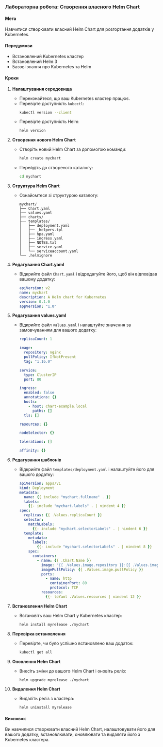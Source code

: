 ### Лабораторна робота: Створення власного Helm Chart

#### Мета
Навчитися створювати власний Helm Chart для розгортання додатків у Kubernetes.

#### Передумови
- Встановлений Kubernetes кластер
- Встановлений Helm 3
- Базові знання про Kubernetes та Helm

#### Кроки

1. **Налаштування середовища**
   - Переконайтеся, що ваш Kubernetes кластер працює.
   - Перевірте доступність `kubectl`:
     ```bash
     kubectl version --client
     ```
   - Перевірте доступність Helm:
     ```bash
     helm version
     ```

2. **Створення нового Helm Chart**
   - Створіть новий Helm Chart за допомогою команди:
     ```bash
     helm create mychart
     ```
   - Перейдіть до створеного каталогу:
     ```bash
     cd mychart
     ```

3. **Структура Helm Chart**
   - Ознайомтеся зі структурою каталогу:
     ```
     mychart/
     ├── Chart.yaml
     ├── values.yaml
     ├── charts/
     ├── templates/
     │   ├── deployment.yaml
     │   ├── _helpers.tpl
     │   ├── hpa.yaml
     │   ├── ingress.yaml
     │   ├── NOTES.txt
     │   ├── service.yaml
     │   └── serviceaccount.yaml
     └── .helmignore
     ```

4. **Редагування Chart.yaml**
   - Відкрийте файл `Chart.yaml` і відредагуйте його, щоб він відповідав вашому додатку:
     ```yaml
     apiVersion: v2
     name: mychart
     description: A Helm chart for Kubernetes
     version: 0.1.0
     appVersion: "1.0"
     ```

5. **Редагування values.yaml**
   - Відкрийте файл `values.yaml` і налаштуйте значення за замовчуванням для вашого додатку:
     ```yaml
     replicaCount: 1

     image:
       repository: nginx
       pullPolicy: IfNotPresent
       tag: "1.16.0"

     service:
       type: ClusterIP
       port: 80

     ingress:
       enabled: false
       annotations: {}
       hosts:
         - host: chart-example.local
           paths: []
       tls: []

     resources: {}

     nodeSelector: {}

     tolerations: []

     affinity: {}
     ```

6. **Редагування шаблонів**
   - Відкрийте файл `templates/deployment.yaml` і налаштуйте його для вашого додатку:
     ```yaml
     apiVersion: apps/v1
     kind: Deployment
     metadata:
       name: {{ include "mychart.fullname" . }}
       labels:
         {{- include "mychart.labels" . | nindent 4 }}
     spec:
       replicas: {{ .Values.replicaCount }}
       selector:
         matchLabels:
           {{- include "mychart.selectorLabels" . | nindent 6 }}
       template:
         metadata:
           labels:
             {{- include "mychart.selectorLabels" . | nindent 8 }}
         spec:
           containers:
             - name: {{ .Chart.Name }}
               image: "{{ .Values.image.repository }}:{{ .Values.image.tag }}"
               imagePullPolicy: {{ .Values.image.pullPolicy }}
               ports:
                 - name: http
                   containerPort: 80
                   protocol: TCP
               resources:
                 {{- toYaml .Values.resources | nindent 12 }}
     ```

7. **Встановлення Helm Chart**
   - Встановіть ваш Helm Chart у Kubernetes кластер:
     ```bash
     helm install myrelease ./mychart
     ```

8. **Перевірка встановлення**
   - Перевірте, чи було успішно встановлено ваш додаток:
     ```bash
     kubectl get all
     ```

9. **Оновлення Helm Chart**
   - Внесіть зміни до вашого Helm Chart і оновіть реліз:
     ```bash
     helm upgrade myrelease ./mychart
     ```

10. **Видалення Helm Chart**
    - Видаліть реліз з кластера:
      ```bash
      helm uninstall myrelease
      ```

#### Висновок
Ви навчилися створювати власний Helm Chart, налаштовувати його для вашого додатку, встановлювати, оновлювати та видаляти його з Kubernetes кластера.
